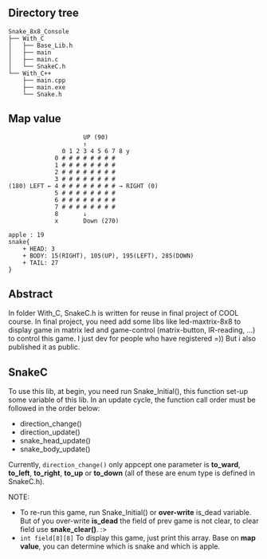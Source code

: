 ## Directory tree
    Snake_8x8_Console
    ├── With_C
    │   ├── Base_Lib.h
    │   ├── main
    │   ├── main.c
    │   └── SnakeC.h
    └── With_C++
        ├── main.cpp
        ├── main.exe
        └── Snake.h

## Map value

                         UP (90)
                         ↑
                   0 1 2 3 4 5 6 7 8 y 
                 0 # # # # # # # # 
                 1 # # # # # # # # 
                 2 # # # # # # # # 
                 3 # # # # # # # #
    (180) LEFT ← 4 # # # # # # # # → RIGHT (0)
                 5 # # # # # # # # 
                 6 # # # # # # # # 
                 7 # # # # # # # # 
                 8       ↓
                 x       Down (270)

    apple : 19
    snake{
        + HEAD: 3
        + BODY: 15(RIGHT), 105(UP), 195(LEFT), 285(DOWN)
        + TAIL: 27
    }

## Abstract
In folder With_C, SnakeC.h is written for reuse in final project of COOL course. In final project, you need add some libs like led-maxtrix-8x8 to display game in matrix led and game-control (matrix-button, IR-reading, ...) to control this game. I just dev for people who have registered =)) But i also published it as public.

## SnakeC
To use this lib, at begin, you need run Snake_Initial(), this function set-up some variable of this lib. In an update cycle, the function call order must be followed in the order below:
+    direction_change()
+    direction_update()    
+    snake_head_update()
+    snake_body_update()

Currently, ```direction_change()``` only appcept one parameter is **to_ward**, **to_left**,  **to_right**, **to_up** or **to_down** (all of these are enum type is defined in SnakeC.h).

NOTE: 
+   To re-run this game, run Snake_Initial() or **over-write** is_dead variable. But of you over-write **is_dead** the field of prev game is not clear, to clear field use **snake_clear()**. :>
+   ```int field[8][8]``` To display this game, just print this array. Base on **map value**, you can determine which is snake and which is apple.